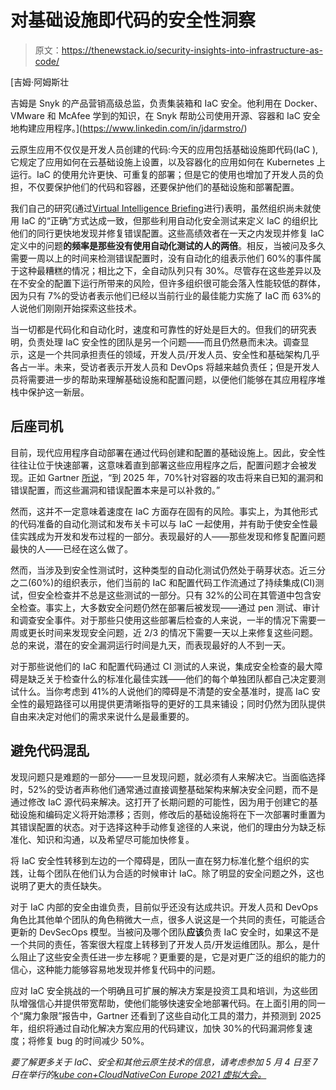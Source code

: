 # 对基础设施即代码的安全性洞察

> 原文：<https://thenewstack.io/security-insights-into-infrastructure-as-code/>

[](https://www.linkedin.com/in/jdarmstro/)

 [吉姆·阿姆斯壮

吉姆是 Snyk 的产品营销高级总监，负责集装箱和 IaC 安全。他利用在 Docker、VMware 和 McAfee 学到的知识，在 Snyk 帮助公司使用开源、容器和 IaC 安全地构建应用程序。](https://www.linkedin.com/in/jdarmstro/) [](https://www.linkedin.com/in/jdarmstro/)

云原生应用不仅仅是开发人员创建的代码:今天的应用包括基础设施即代码(IaC ),它规定了应用如何在云基础设施上设置，以及容器化的应用如何在 Kubernetes 上运行。IaC 的使用允许更快、可重复的部署；但是它的使用也增加了开发人员的负担，不仅要保护他们的代码和容器，还要保护他们的基础设施和部署配置。

我们自己的研究(通过[Virtual Intelligence Briefing](https://vibriefing.news/)进行)表明，虽然组织尚未就使用 IaC 的“正确”方式达成一致，但那些利用自动化安全测试来定义 IaC 的组织比他们的同行更快地发现并修复错误配置。这些高绩效者在一天之内发现并修复 IaC 定义中的问题**的频率是那些没有使用自动化测试的人的两倍**。相反，当被问及多久需要一周以上的时间来检测错误配置时，没有自动化的组表示他们 60%的事件属于这种最糟糕的情况；相比之下，全自动队列只有 30%。尽管存在这些差异以及在不安全的配置下运行所带来的风险，但许多组织很可能会落入性能较低的群体，因为只有 7%的受访者表示他们已经以当前行业的最佳能力实施了 IaC 而 63%的人说他们刚刚开始探索这些技术。

当一切都是代码化和自动化时，速度和可靠性的好处是巨大的。但我们的研究表明，负责处理 IaC 安全性的团队是另一个问题——而且仍然悬而未决。调查显示，这是一个共同承担责任的领域，开发人员/开发人员、安全性和基础架构几乎各占一半。未来，受访者表示开发人员和 DevOps 将越来越负责任；但是开发人员将需要进一步的帮助来理解基础设施和配置问题，以便他们能够在其应用程序堆栈中保护这一新层。

## **后座司机**

目前，现代应用程序自动部署在通过代码创建和配置的基础设施上。因此，安全性往往让位于快速部署，这意味着直到部署这些应用程序之后，配置问题才会被发现。正如 Gartner [所说](https://www.gartner.com/en/documents/3984345/magic-quadrant-for-application-security-testing)，“到 2025 年，70%针对容器的攻击将来自已知的漏洞和错误配置，而这些漏洞和错误配置本来是可以补救的。”

然而，这并不一定意味着速度在 IaC 方面存在固有的风险。事实上，为其他形式的代码准备的自动化测试和发布关卡可以与 IaC 一起使用，并有助于使安全性最佳实践成为开发和发布过程的一部分。表现最好的人——那些发现和修复配置问题最快的人——已经在这么做了。

然而，当涉及到安全性测试时，这种类型的自动化测试仍然处于萌芽状态。近三分之二(60%)的组织表示，他们当前的 IaC 和配置代码工作流通过了持续集成(CI)测试，但安全检查并不总是这些测试的一部分。只有 32%的公司在其管道中包含安全检查。事实上，大多数安全问题仍然在部署后被发现——通过 pen 测试、审计和调查安全事件。对于那些只使用这些部署后检查的人来说，一半的情况下需要一周或更长时间来发现安全问题，近 2/3 的情况下需要一天以上来修复这些问题。总的来说，潜在的安全漏洞运行时间是九天，而表现最好的人不到一天。

对于那些说他们的 IaC 和配置代码通过 CI 测试的人来说，集成安全检查的最大障碍是缺乏关于检查什么的标准化最佳实践——他们的每个单独团队都自己决定要测试什么。当你考虑到 41%的人说他们的障碍是不清楚的安全基准时，提高 IaC 安全性的最短路径可以用提供更清晰指导的更好的工具来铺设；同时仍然为团队提供自由来决定对他们的需求来说什么是最重要的。

## **避免代码混乱**

发现问题只是难题的一部分——一旦发现问题，就必须有人来解决它。当面临选择时，52%的受访者声称他们通常通过直接调整基础架构来解决安全问题，而不是通过修改 IaC 源代码来解决。这打开了长期问题的可能性，因为用于创建它的基础设施和编码定义将开始漂移；否则，修改后的基础设施将在下一次部署时重置为其错误配置的状态。对于选择这种手动修复途径的人来说，他们的理由分为缺乏标准化、知识和沟通，以及希望尽可能加快修复。

将 IaC 安全性转移到左边的一个障碍是，团队一直在努力标准化整个组织的实践，让每个团队在他们认为合适的时候审计 IaC。除了明显的安全问题之外，这也说明了更大的责任缺失。

对于 IaC 内部的安全由谁负责，目前似乎还没有达成共识。开发人员和 DevOps 角色比其他单个团队的角色稍微大一点，很多人说这是一个共同的责任，可能适合更新的 DevSecOps 模型。当被问及哪个团队**应该**负责 IaC 安全时，如果这不是一个共同的责任，答案很大程度上转移到了开发人员/开发运维团队。那么，是什么阻止了这些安全责任进一步左移呢？更重要的是，它是对更广泛的组织的能力的信心，这种能力能够容易地发现并修复代码中的问题。

应对 IaC 安全挑战的一个明确且可扩展的解决方案是投资工具和培训，为这些团队增强信心并提供带宽帮助，使他们能够快速安全地部署代码。在上面引用的同一个“魔力象限”报告中，Gartner 还看到了这些自动化工具的潜力，并预测到 2025 年，组织将通过自动化解决方案应用的代码建议，加快 30%的代码漏洞修复速度；将修复 bug 的时间减少 50%。

*要了解更多关于 IaC、安全和其他云原生技术的信息，请考虑参加 5 月 4 日至 7 日在举行的[kube con+CloudNativeCon Europe 2021 虚拟大会。](https://events.linuxfoundation.org/kubecon-cloudnativecon-europe/)*

<svg xmlns:xlink="http://www.w3.org/1999/xlink" viewBox="0 0 68 31" version="1.1"><title>Group</title> <desc>Created with Sketch.</desc></svg>